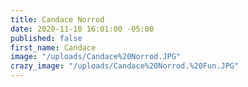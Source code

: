 ```yaml
---
title: Candace Norrod
date: 2020-11-10 16:01:00 -05:00
published: false
first_name: Candace
image: "/uploads/Candace%20Norrod.JPG"
crazy_image: "/uploads/Candace%20Norrod.%20Fun.JPG"
---
```


